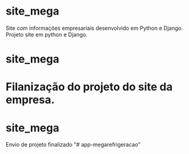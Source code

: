# site_mega
Site com informações empresariais desenvolvido em Python e Django.
 Projeto site em python e Django.
# site_mega
# Filanização do projeto do site da empresa.
# site_mega
Envio de projeto finalizado
"# app-megarefrigeracao" 
